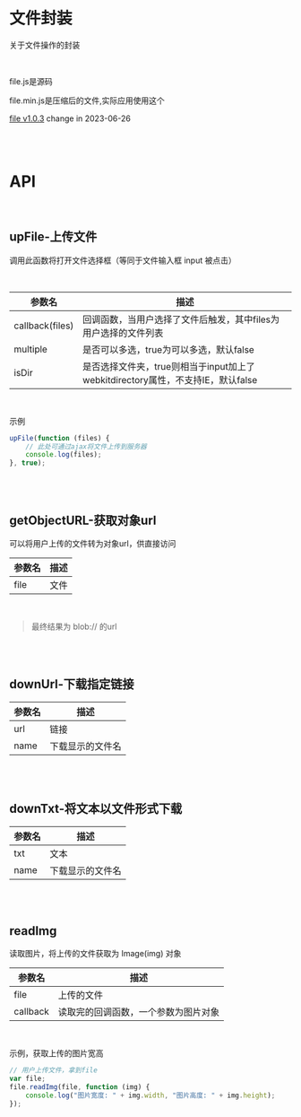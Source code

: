 # 文件封装

关于文件操作的封装

<br>

file.js是源码

file.min.js是压缩后的文件,实际应用使用这个

[file v1.0.3](https://1711680493.github.io) change in 2023-06-26

<br>

<br>

# API

<br>

## upFile-上传文件

调用此函数将打开文件选择框（等同于文件输入框 input 被点击）

<br>

| 参数名          | 描述                                                         |
| --------------- | ------------------------------------------------------------ |
| callback(files) | 回调函数，当用户选择了文件后触发，其中files为用户选择的文件列表 |
| multiple        | 是否可以多选，true为可以多选，默认false                      |
| isDir           | 是否选择文件夹，true则相当于input加上了webkitdirectory属性，不支持IE，默认false |

<br>

示例

```javascript
upFile(function (files) {
    // 此处可通过ajax将文件上传到服务器
    console.log(files);
}, true);
```

<br>

<br>

## getObjectURL-获取对象url

可以将用户上传的文件转为对象url，供直接访问

| 参数名 | 描述 |
| ------ | ---- |
| file   | 文件 |

<br>

>最终结果为 blob:// 的url

<br>

<br>

## downUrl-下载指定链接

| 参数名 | 描述             |
| ------ | ---------------- |
| url    | 链接             |
| name   | 下载显示的文件名 |

<br>

<br>

## downTxt-将文本以文件形式下载

| 参数名 | 描述             |
| ------ | ---------------- |
| txt    | 文本             |
| name   | 下载显示的文件名 |

<br>

<br>

## readImg

读取图片，将上传的文件获取为 Image(img) 对象

| 参数名   | 描述                                 |
| -------- | ------------------------------------ |
| file     | 上传的文件                           |
| callback | 读取完的回调函数，一个参数为图片对象 |

<br>

示例，获取上传的图片宽高

```javascript
// 用户上传文件，拿到file
var file;
file.readImg(file, function (img) {
    console.log("图片宽度: " + img.width, "图片高度: " + img.height);
});
```

<br>

<br>
